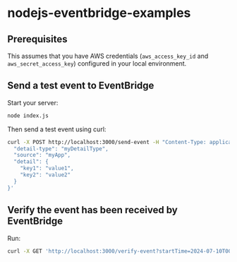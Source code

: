 # nodejs-eventbridge-examples

## Prerequisites

This assumes that you have AWS credentials (`aws_access_key_id` and `aws_secret_access_key`) configured in your local environment.

## Send a test event to EventBridge

Start your server:

```bash
node index.js
```

Then send a test event using curl:

```bash
curl -X POST http://localhost:3000/send-event -H "Content-Type: application/json" -d '{
  "detail-type": "myDetailType",
  "source": "myApp",
  "detail": {
    "key1": "value1",
    "key2": "value2"
  }
}'
```

## Verify the event has been received by EventBridge

Run:

```bash
curl -X GET 'http://localhost:3000/verify-event?startTime=2024-07-10T00:00:00Z&endTime=2024-07-10T23:59:59Z'
```
